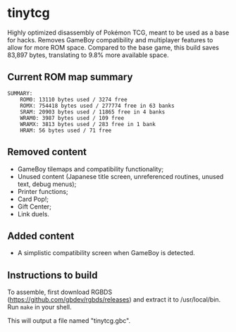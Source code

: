 # tinytcg

Highly optimized disassembly of Pokémon TCG, meant to be used as a base for hacks. Removes GameBoy compatibility and multiplayer features to allow for more ROM space.
Compared to the base game, this build saves 83,897 bytes, translating to 9.8% more available space.

## Current ROM map summary

```
SUMMARY:
	ROM0: 13110 bytes used / 3274 free
	ROMX: 754418 bytes used / 277774 free in 63 banks
	SRAM: 20903 bytes used / 11865 free in 4 banks
	WRAM0: 3987 bytes used / 109 free
	WRAMX: 3813 bytes used / 283 free in 1 bank
	HRAM: 56 bytes used / 71 free
```

## Removed content

- GameBoy tilemaps and compatibility functionality;
- Unused content (Japanese title screen, unreferenced routines, unused text, debug menus);
- Printer functions;
- Card Pop!;
- Gift Center;
- Link duels.

## Added content

- A simplistic compatibility screen when GameBoy is detected.

## Instructions to build

To assemble, first download RGBDS (https://github.com/gbdev/rgbds/releases) and extract it to /usr/local/bin.
Run `make` in your shell.

This will output a file named "tinytcg.gbc".
